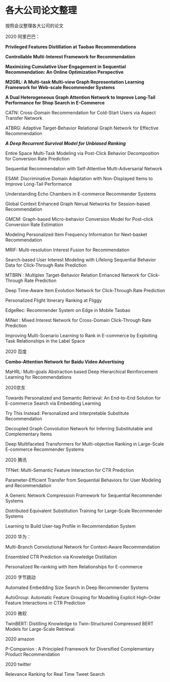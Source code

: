 # 各大公司论文整理

按照会议整理各大公司的论文

2020 阿里巴巴：

**Privileged Features Distillation at Taobao Recommendations**

**Controllable Multi-Interest Framework for Recommendation**

**Maximizing Cumulative User Engagement in Sequential Recommendation: An Online Optimization Perspective**

**M2GRL: A Multi-task Multi-view Graph Representation Learning Framework for Web-scale Recommender Systems**

**A Dual Heterogeneous Graph Attention Network to Improve Long-Tail Performance for Shop Search in E-Commerce**

CATN: Cross-Domain Recommendation for Cold-Start Users via Aspect Transfer Network

ATBRG: Adaptive Target-Behavior Relational Graph Network for Effective Recommendation

***A Deep Recurrent Survival Model for Unbiased Ranking***

Entire Space Multi-Task Modeling via Post-Click Behavior Decomposition for Conversion Rate Prediction

Sequential Recommendation with Self-Attentive Multi-Adversarial Network

ESAM: Discriminative Domain Adaptation with Non-Displayed Items to Improve Long-Tail Performance

Understanding Echo Chambers in E-commerce Recommender Systems

Global Context Enhanced Graph Nerual Networks for Session-based Recommendation

GMCM: Graph-based Micro-behavior Conversion Model for Post-click Conversion Rate Estimation

Modeling Personalized Item Frequency Information for Next-basket Recommendation

MRIF: Multi-resolution Interest Fusion for Recommendation

Search-based User Interest Modeling with Lifelong Sequential Behavior Data for Click-Through Rate Prediction

MTBRN : Multiplex Target-Behavior Relation Enhanced Network for Click-Through Rate Prediction

Deep Time-Aware Item Evolution Network for Click-Through Rate Prediction

Personalized Flight Itinerary Ranking at Fliggy

EdgeRec: Recommender System on Edge in Mobile Taobao

MiNet : Mixed Interest Network for Cross-Domain Click-Through Rate Prediction

Improving Multi-Scenario Learning to Rank in E-commerce by Exploiting Task Relationships in the Label Space





2020 百度

**Combo-Attention Network for Baidu Video Advertising**

MaHRL: Multi-goals Abstraction based Deep Hierarchical Reinforcement Learning for Recommendations



2020京东

Towards Personalized and Semantic Retrieval: An End-to-End Solution for E-commerce Search via Embedding Learning

Try This Instead: Personalized and Interpretable Substitute Recommendation

 Decoupled Graph Convolution Network for Inferring Substitutable and Complementary Items

Deep Multifaceted Transformers for Multi-objective Ranking in Large-Scale E-commerce Recommender Systems



2020 腾讯

TFNet: Multi-Semantic Feature Interaction for CTR Prediction

Parameter-Efficient Transfer from Sequential Behaviors for User Modeling and Recommendation

A Generic Network Compression Framework for Sequential Recommender Systems

Distributed Equivalent Substitution Training for Large-Scale Recommender Systems

Learning to Build User-tag Profile in Recommendation System





2020 华为：

Multi-Branch Convolutional Network for Context-Aware Recommendation

Ensembled CTR Prediction via Knowledge Distillation

Personalized Re-ranking with Item Relationships for E-commerce





2020 字节跳动

Automated Embedding Size Search in Deep Recommender Systems

AutoGroup: Automatic Feature Grouping for Modelling Explicit High-Order Feature Interactions in CTR Prediction





2020 微软

TwinBERT: Distilling Knowledge to Twin-Structured Compressed BERT Models for Large-Scale Retrieval



2020 amazon

P-Companion : A Principled Framework for Diversified Complementary Product Recommendation



2020 twitter

Relevance Ranking for Real Time Tweet Search